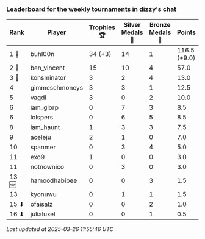### Leaderboard for the weekly tournaments in dizzy's chat
| Rank | Player | Trophies 🏆 | Silver Medals 🥈 | Bronze Medals 🥉 | Points |
|------|--------|-------------|------------------|------------------|--------|
| 1 🥇 | buhl00n | 34 (+3) | 14 | 1 | 116.5 (+9.0) |
| 2 🥈 | ben_vincent | 15 | 10 | 4 | 57.0 |
| 3 🥉 | konsminator | 3 | 2 | 4 | 13.0 |
| 4 | gimmeschmoneys | 3 | 3 | 1 | 12.5 |
| 5 | vagdi | 3 | 0 | 2 | 10.0 |
| 6 | iam_glorp | 0 | 7 | 3 | 8.5 |
| 6 | lolspers | 0 | 6 | 5 | 8.5 |
| 8 | iam_haunt | 1 | 3 | 3 | 7.5 |
| 9 | aceleju | 2 | 1 | 0 | 7.0 |
| 10 | spanmer | 0 | 3 | 4 | 5.0 |
| 11 | exo9 | 1 | 0 | 0 | 3.0 |
| 11 | notnownico | 0 | 3 | 0 | 3.0 |
| 13 🆕| hamoodhabibee | 0 | 0 | 3 | 1.5 |
| 13 | kyonuwu | 0 | 1 | 1 | 1.5 |
| 15 ⬇| ofaisalz | 0 | 0 | 2 | 1.0 |
| 16 ⬇| julialuxel | 0 | 0 | 1 | 0.5 |

_Last updated at 2025-03-26 11:55:46 UTC_